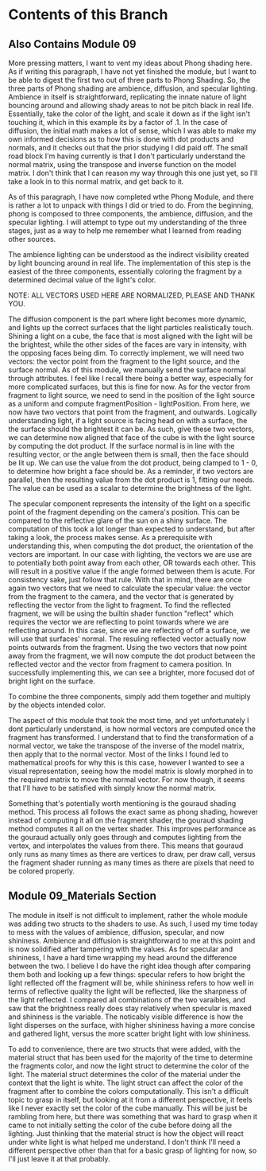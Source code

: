 # Contents of this Branch
## Also Contains Module 09
More pressing matters, I want to vent my ideas about Phong shading here. As if writing this paragraph, I have not yet finished the module, but I want to be able to digest the first two out of three parts to Phong Shading. So, the three parts of Phong shading are ambience, diffusion, and specular lighting. Ambience in itself is straightforward, replicating the innate nature of light bouncing around and allowing shady areas to not be pitch black in real life. Essentially, take the color of the light, and scale it down as if the light isn't touching it, which in this example its by a factor of .1. In the case of diffusion, the initial math makes a lot of sense, which I was able to make my own informed decisions as to how this is done with dot products and normals, and it checks out that the prior studying I did paid off. The small road block I'm having currently is that I don't particularly understand the normal matrix, using the transpose and inverse function on the model matrix. I don't think that I can reason my way through this one just yet, so I'll take a look in to this normal matrix, and get back to it.

As of this paragraph, I have now completed wthe Phong Module, and there is rather a lot to unpack with things I did or tried to do. From the beginning, phong is composed to three components, the ambience, diffusion, and the specular lighting. I will attempt to type out my understanding of the three stages, just as a way to help me remember what I learned from reading other sources.

The ambience lighting can be understood as the indirect visibility created by light bouncing around in real life. The implementation of this step is the easiest of the three components, essentially coloring the fragment by a determined decimal value of the light's color.

NOTE: ALL VECTORS USED HERE ARE NORMALIZED, PLEASE AND THANK YOU.

The diffusion component is the part where light becomes more dynamic, and lights up the correct surfaces that the light particles realistically touch. Shining a light on a cube, the face that is most aligned with the light will be the brightest, while the other sides of the faces are vary in intensity, with the opposing faces being dim. To correctly implement, we will need two vectors: the vector point from the fragment to the light source, and the surface normal. As of this module, we manually send the surface normal through attributes. I feel like I recall there being a better way, especially for more complicated surfaces, but this is fine for now. As for the vector from fragment to light source, we need to send in the position of the light source as a uniform and compute fragmentPosition - lightPosition. From here, we now have two vectors that point from the fragment, and outwards. Logically understanding light, if a light source is facing head on with a surface, the the surface should the brightest it can be. As such, give these two vectors, we can determine now aligned that face of the cube is with the light source by computing the dot product. If the surface normal is in line with the resulting vector, or the angle between them is small, then the face should be lit up. We can use the value from the dot product, being clamped to 1 - 0, to determine how bright a face should be. As a reminder, if two vectors are parallel, then the resulting value from the dot product is 1, fitting our needs. The value can be used as a scalar to determine the brightness of the light.

The specular component represents the intensity of the light on a specific point of the fragment depending on the camera's position. This can be compared to the reflective glare of the sun on a shiny surface. The computation of this took a lot longer than expected to understand, but after taking a look, the process makes sense. As a prerequisite with understanding this, when computing the dot product, the orientation of the vectors are important. In our case with lighting, the vectors we are use are to potentially both point away from each other, OR towards each other. This will result in a positive value if the angle formed between them is acute. For consistency sake, just follow that rule. With that in mind, there are once again two vectors that we need to calculate the specular value: the vector from the fragment to the camera, and the vector that is generated by reflecting the vector from the light to fragment. To find the reflected fragment, we will be using the builtin shader function "reflect" which requires the vector we are reflecting to point towards where we are reflecting around. In this case, since we are reflecting of off a surface, we will use that surfaces' normal. The resuling reflected vector actually now points outwards from the fragment. Using the two vectors that now point away from the fragment, we will now compute the dot product between the reflected vector and the vector from fragment to camera position. In successfully implementing this, we can see a brighter, more focused dot of bright light on the surface.

To combine the three components, simply add them together and multiply by the objects intended color.

The aspect of this module that took the most time, and yet unfortunately I dont particularly understand, is how normal vectors are computed once the fragment has transformed. I understand that to find the transformation of a normal vector, we take the transpose of the inverse of the model matrix, then apply that to the normal vector. Most of the links I found led to mathematical proofs for why this is this case, however I wanted to see a visual representation, seeing how the model matrix is slowly morphed in to the required matrix to move the normal vector. For now though, it seems that I'll have to be satisfied with simply know the normal matrix.

Something that's potentially worth mentioning is the gouraud shading method. This process all follows the exact same as phong shading, however instead of computing it all on the fragment shader, the gouraud shading method computes it all on the vertex shader. This improves performance as the gouraud actually only goes through and computes lighting from the vertex, and interpolates the values from there. This means that gouraud only runs as many times as there are vertices to draw, per draw call, versus the fragment shader running as many times as there are pixels that need to be colored properly.

## Module 09_Materials Section
The module in itself is not difficult to implement, rather the whole module was adding two structs to the shaders to use. As such, I used my time today to mess with the values of ambience, diffusion, specular, and now shininess. Ambience and diffusion is straightforward to me at this point and is now solidified after tampering with the values. As for specular and shininess, I have a hard time wrapping my head around the difference between the two. I believe I do have the right idea though after comparing them both and looking up a few things: specular refers to how bright the light reflected off the fragment will be, while shininess refers to how well in terms of reflective quality the light will be reflected, like the sharpness of the light reflected. I compared all combinations of the two varaibles, and saw that the brightness really does stay relatively when specular is maxed and shininess is the variable. The noticably visible difference is how the light disperses on the surface, with higher shininess having a more concise and gathered light, versus the more scatter bright light with low shininess.

To add to convenience, there are two structs that were added, with the material struct that has been used for the majority of the time to determine the fragments color, and now the light struct to determine the color of the light. The material struct determines the color of the material under the context that the light is white. The light struct can affect the color of the fragment after to combine the colors computationally. This isn't a difficult topic to grasp in itself, but looking at it from a different perspective, it feels like I never exactly set the color of the cube manually. This will be just be rambling from here, but there was something that was hard to grasp when it came to not initially setting the color of the cube before doing all the lighting. Just thinking that the material struct is how the object will react under white light is what helped me understand. I don't think I'll need a different perspective other than that for a basic grasp of lighting for now, so I'll just leave it at that probably.
